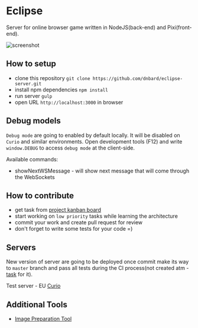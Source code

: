 # Eclipse

Server for online browser game written in NodeJS(back-end) and Pixi(front-end).

![screenshot](https://raw.githubusercontent.com/dnbard/eclipse-server/master/presentation/01.png)

## How to setup

* clone this repository `git clone https://github.com/dnbard/eclipse-server.git`
* install npm dependencies `npm install`
* run server `gulp`
* open URL `http://localhost:3000` in browser

## Debug models

`Debug mode` are going to enabled by default locally. It will be disabled on `Curio` and similar environments. Open development tools (F12) and write `window.DEBUG` to access `debug mode` at the client-side.

Available commands:
* showNextWSMessage - will show next message that will come through the WebSockets

## How to contribute

* get task from [project kanban board](https://github.com/dnbard/eclipse-server/projects/1)
* start working on `low priority` tasks while learning the architecture
* commit your work and create pull request for review
* don't forget to write some tests for your code =)

## Servers

New version of server are going to be deployed once commit make its way to `master` branch and pass all tests during the CI process(not created atm - [task](https://github.com/dnbard/eclipse-server/issues/5) for it).

Test server - EU [Curio](https://curio.herokuapp.com/)

## Additional Tools

* [Image Preparation Tool](https://github.com/dnbard/eclipse-image-process)
